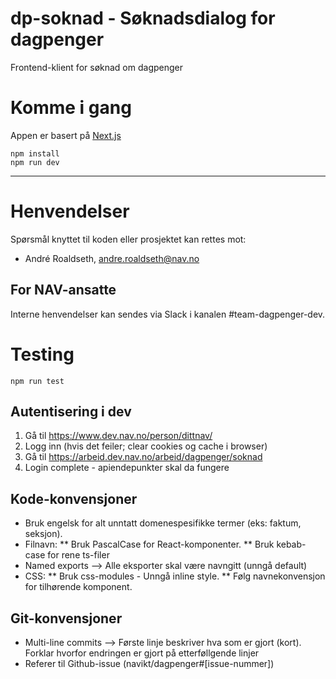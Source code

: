 # dp-soknad - Søknadsdialog for dagpenger

Frontend-klient for søknad om dagpenger

# Komme i gang

Appen er basert på [Next.js](https://nextjs.org/)

```shell
npm install
npm run dev
```

---

# Henvendelser

Spørsmål knyttet til koden eller prosjektet kan rettes mot:

- André Roaldseth, andre.roaldseth@nav.no

## For NAV-ansatte

Interne henvendelser kan sendes via Slack i kanalen #team-dagpenger-dev.

# Testing

```shell
npm run test
```

## Autentisering i dev

1. Gå til https://www.dev.nav.no/person/dittnav/
2. Logg inn (hvis det feiler; clear cookies og cache i browser)
3. Gå til https://arbeid.dev.nav.no/arbeid/dagpenger/soknad
4. Login complete - apiendepunkter skal da fungere

## Kode-konvensjoner

- Bruk engelsk for alt unntatt domenespesifikke termer (eks: faktum, seksjon).
- Filnavn:
  ** Bruk PascalCase for React-komponenter.
  ** Bruk kebab-case for rene ts-filer
- Named exports --> Alle eksporter skal være navngitt (unngå default)
- CSS:
  ** Bruk css-modules - Unngå inline style.
  ** Følg navnekonvensjon for tilhørende komponent.

## Git-konvensjoner

- Multi-line commits --> Første linje beskriver hva som er gjort (kort). Forklar hvorfor endringen er gjort på etterføllgende linjer
- Referer til Github-issue (navikt/dagpenger#[issue-nummer])
